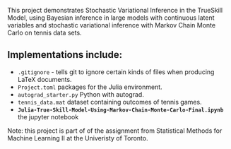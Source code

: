 This project demonstrates Stochastic Variational Inference in the TrueSkill Model, using Bayesian inference in large models with continuous latent variables and stochastic variational inference with Markov Chain Monte Carlo on tennis data sets.

## Implementations include:
* `.gitignore` - tells git to ignore certain kinds of files when producing LaTeX documents.
* `Project.toml` packages for the Julia environment.
* `autograd_starter.py` Python with autograd.
* `tennis_data.mat` dataset containing outcomes of tennis games.
* **`Julia-True-Skill-Model-Using-Markov-Chain-Monte-Carlo-Final.ipynb`** the jupyter notebook

Note: this project is part of of the assignment from Statistical Methods for Machine Learning II at the Univeristy of Toronto.
